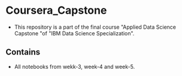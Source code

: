 # Coursera_Capstone
- This repository is a part of the final course "Applied Data Science Capstone "of "IBM Data Science Specialization".

## Contains
- All notebooks from wekk-3, week-4 and week-5.